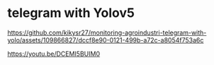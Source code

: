 # telegram with Yolov5
https://github.com/kikysr27/monitoring-agroindustri-telegram-with-yolo/assets/109866827/dccf8e90-0121-499b-a72c-a8054f753a6c

https://youtu.be/DCEMI5BUIM0

